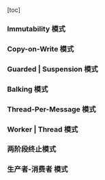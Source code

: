 [toc]

### Immutability 模式



### Copy-on-Write 模式



### Guarded | Suspension 模式



### Balking 模式



### Thread-Per-Message 模式



### Worker | Thread 模式



### 两阶段终止模式



### 生产者-消费者 模式

